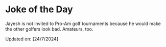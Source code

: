 # Joke of the Day

<!-- #joke -->
Jayesh is not invited to Pro-Am golf tournaments because he would make the other golfers look bad. Amateurs, too.

Updated on: [24/7/2024]
<!-- #jokeEnd -->